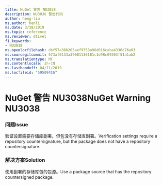 ```yaml
---
title: NuGet 警告 NU3038
description: NU3038 警告代码
author: heng-liu
ms.author: henli
ms.date: 3/18/2019
ms.topic: reference
ms.reviewer: dtivel
f1_keywords:
- NU3038
ms.openlocfilehash: dbf57a38b205aef9758a98d016caba4336d76a63
ms.sourcegitcommit: 573af6133a39601136181c1d98c09303f51a1ab2
ms.translationtype: MT
ms.contentlocale: zh-CN
ms.lasthandoff: 04/11/2019
ms.locfileid: "59509416"
---
```

# <a name="nuget-warning-nu3038"></a><span data-ttu-id="0c00a-103">NuGet 警告 NU3038</span><span class="sxs-lookup"><span data-stu-id="0c00a-103">NuGet Warning NU3038</span></span>

### <a name="issue"></a><span data-ttu-id="0c00a-104">问题</span><span class="sxs-lookup"><span data-stu-id="0c00a-104">Issue</span></span>

<span data-ttu-id="0c00a-105">验证设置需要存储库副署，但包没有存储库副署。</span><span class="sxs-lookup"><span data-stu-id="0c00a-105">Verification settings require a repository countersignature, but the package does not have a repository countersignature.</span></span>


### <a name="solution"></a><span data-ttu-id="0c00a-106">解决方案</span><span class="sxs-lookup"><span data-stu-id="0c00a-106">Solution</span></span>

<span data-ttu-id="0c00a-107">使用副署的存储库包的包源。</span><span class="sxs-lookup"><span data-stu-id="0c00a-107">Use a package source that has the repository countersigned package.</span></span>  